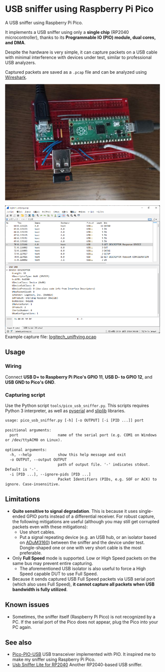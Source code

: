 # USB sniffer using Raspberry Pi Pico
A USB sniffer using Raspberry Pi Pico.

It implements a USB sniffer using only a **single chip** (RP2040 microcontroller), thanks to its **Programmable IO (PIO) module, dual cores, and DMA**.

Despite the hardware is very simple, it can capture packets on a USB cable with minimal interference with devices under test, similar to professional USB analyzers.

Captured packets are saved as a `.pcap` file and can be analyzed using [Wireshark](https://www.wireshark.org/).

![Implementation on a breadboard](docs/breadboard.jpg)

![Screenshot of Wireshark displaying captured packets](docs/screenshot_logitech_unifying.png)
Example capture file: [logitech_uniftying.pcap](docs/logitech_unifying.pcap)

## Usage
### Wiring
Connect **USB D+ to Raspberry Pi Pico's GPIO 11**, **USB D- to GPIO 12**, and **USB GND to Pico's GND**.

### Capturing script
Use the Python script `tools/pico_usb_sniffer.py`.
This scripts requires Python 3 interpreter, as well as [pyserial](https://github.com/pyserial/pyserial) and [sliplib](https://github.com/rhjdjong/SlipLib) libraries.
```
usage: pico_usb_sniffer.py [-h] [-o OUTPUT] [-i [PID ...]] port

positional arguments:
  port                  name of the serial port (e.g. COM1 on Windows or /dev/ttyACM0 on Linux).

optional arguments:
  -h, --help            show this help message and exit
  -o OUTPUT, --output OUTPUT
                        path of output file. '-' indicates stdout. Default is '-'.
  -i [PID ...], --ignore-pids [PID ...]
                        Packet Identifiers (PIDs, e.g. SOF or ACK) to ignore. Case-insensitive.
```

## Limitations
- **Quite sensitive to signal degradation**. This is because it uses single-ended GPIO ports instead of a differential receiver. For robust capture, the following mitigations are useful (although you may still get corrupted packets even with these mitigations):
    - Use short cables.
    - Put a signal repeating device (e.g. an USB hub, or an isolator based on [ADuM3160](https://www.analog.com/en/products/adum3160.html#product-overview)) between the sniffer and the device under test. Dongle-shaped one or one with very short cable is the most preferable.
- Only **Full Speed** mode is supported. Low or High Speed packets on the same bus may prevent entire capturing.
    - The aforementioned USB isolator is also useful to force a High Speed capable DUT to use Full Speed.
- Because it sends captured USB Full Speed packets via USB serial port (which also uses Full Speed), **it cannot capture all packets when USB bandwidth is fully utilized**.

## Known issues
- Sometimes, the sniffer itself (Raspberry Pi Pico) is not recognized by a PC. If the serial port of the Pico does not appear, plug the Pico into your PC again.

## See also
- [Pico-PIO-USB](https://github.com/sekigon-gonnoc/Pico-PIO-USB) USB transceiver implemented with PIO. It inspired me to make my sniffer using Raspberry Pi Pico.
- [Usb Sniffer Lite for RP2040](https://github.com/ataradov/usb-sniffer-lite) Another RP2040-based USB sniffer.